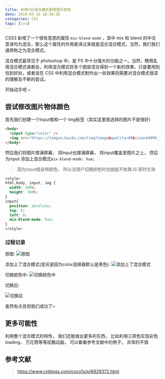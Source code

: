 ```yaml
---
title: 利用CSS混合模式更改图片颜色
date: 2019-03-16 18:34:26
categories: CSS
tags: [css]
---
```

<script type="text/javascript" src="/js/src/bai.js"></script>


CSS3 新增了一个很有意思的属性 `mix-blend-mode` ，其中 mix 和 blend 的中文意译均为混合，那么这个属性的作用直译过来就是混合混合模式，当然，我们我们通常称之为混合模式。

混合模式最常见于 photoshop 中，是 PS 中十分强大的功能之一。当然，瞎用乱用混合模式谁都会，利用混合模式将多个图层混合得到一个新的效果，只是要用到恰到好处，或者说在 CSS 中利用混合模式制作出一些效果则需要对混合模式很深的理解及不断的尝试。



开始动手吧 ~

## 尝试修改图片物体颜色

首先我们创建一个Input框和一个 Img标签（其实这里我选择的图片不是很好）
```HTML
<body>
  <input type="color" />
  <img src="https://timgsa.baidu.com/timg?image&quality=80&size=b9999_10000&sec=1553336864&di=2f41edc8eedbf09fb1d106545acaed5f&imgtype=jpg&er=1&src=http%3A%2F%2Fpic44.nipic.com%2F20140723%2F19276212_171901262000_2.jpg" alt="">
</body>
```

然后我们将图片撑满屏幕， 将Input也撑满屏幕， 将input覆盖至图片之上， 然后为input 添加上混合模式`mix-blend-mode: hue;` 
> 因为input框自带颜色， 所以当用户切换颜色时也就能不依靠JS 即时生效


```CSS
<style>
html,body, input, img {
  width: 100%;
  height: 100%;
}
input{ 
  position: absolute;
  top: 0;
  left: 0;
  mix-blend-mode: hue;
}
</style>
```


### 过程记录
原图:
![原图](http://img.nixiaolei.com/2019-03-16-18-43-09.png)

添加上了混合模式(变灰是因为color选择器默认是黑色):
![添加上了混合模式](http://img.nixiaolei.com/2019-03-16-18-44-01.png)

切换颜色中:
![切换颜色中](http://img.nixiaolei.com/2019-03-16-18-45-53.png)

切换后: 

![切换后](http://img.nixiaolei.com/2019-03-16-18-46-30.png)

虽然有点丑但我们成功了~


## 更多可能性

利用整个混合模式的特性， 我们还能做出更多的东西， 比如利用三原色实现彩色loading、 万花筒等等炫酷动画， 可以看看参考文献中的例子， 非常的不错


## 参考文献
> https://www.cnblogs.com/coco1s/p/6829372.html